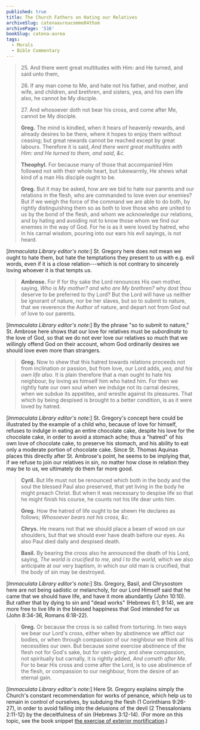 ```yaml
---
published: true
title: The Church Fathers on Hating our Relatives
archiveSlug: catenaaureacomme04thom
archivePage: '516'
bookSlug: catena-aurea
tags:
  - Morals
  - Bible Commentary
---
```


> 25\. And there went great multitudes with Him: and He turned, and said unto them,
> 
> 26\. If any man come to Me, and hate not his father, and mother, and wife, and children, and brethren, and sisters, yea, and his own life also, he cannot be My disciple.
> 
> 27\. And whosoever doth not bear his cross, and come after Me, cannot be My disciple.
>
> **Greg.** The mind is kindled, when it hears of heavenly rewards, and already desires to be there, where it hopes to enjoy them without ceasing; but great rewards cannot be reached except by great labours. Therefore it is said, *And there went great multitudes with Him: and He turned to them, and said, &c.*
>
> **Theophyl.** For because many of those that accompanied Him followed not with their whole heart, but lukewarmly, He shews what kind of a man His disciple ought to be.
>
> **Greg.** But it may be asked, how are we bid to hate our parents and our relations in the flesh, who are commanded to love even our enemies? But if we weigh the force of the command we are able to do both, by rightly distinguishing them so as both to love those who are united to us by the bond of the flesh, and whom we acknowledge our relations, and by hating and avoiding not to know those whom we find our enemies in the way of God. For he is as it were loved by hatred, who in his carnal wisdom, pouring into our ears his evil sayings, is not heard.

[*Immaculata Library editor's note:*] St. Gregory here does not mean we ought to hate them, but hate the temptations they present to us with e.g. evil words, even if it is a close relation---which is not contrary to sincerely loving whoever it is that tempts us.

> **Ambrose.** For if for thy sake the Lord renounces His own mother, saying, *Who is My mother? and who are My brethren?* why dost thou deserve to be preferred to thy Lord? But the Lord will have us neither be ignorant of nature, nor be her slaves, but so to submit to nature, that we reverence the Author of nature, and depart not from God out of love to our parents.

[*Immaculata Library editor's note:*] By the phrase "so to submit to nature," St. Ambrose here shows that our love for relatives must be *subordinate* to the love of God, so that we do not ever love our relatives so much that we willingly offend God on their account, whom God ordinarily desires we should love even more than strangers.

> **Greg.** Now to shew that this hatred towards relations proceeds not from inclination or passion, but from love, our Lord adds, *yea, and his own life also.* It is plain therefore that a man ought to hate his neighbour, by loving as himself him who hated him. For then we rightly hate our own soul when we indulge not its carnal desires, when we subdue its appetites, and wrestle against its pleasures. That which by being despised is brought to a better condition, is as it were loved by hatred.

[*Immaculata Library editor's note:*] St. Gregory's concept here could be illustrated by the example of a child who, because of love for himself, refuses to indulge in eating an entire chocolate cake, despite his love for the chocolate cake, in order to avoid a stomach ache; thus a "hatred" of his own love of chocolate cake, to preserve his stomach, and his ability to eat only a moderate portion of chocolate cake. Since St. Thomas Aquinas places this directly after St. Ambrose's point, he seems to be implying that, if we refuse to join our relatives in sin, no matter how close in relation they may be to us, we ultimately do them far more good.

> **Cyril.** But life must not be renounced which both in the body and the soul the blessed Paul also preserved, that yet living in the body he might preach Christ. But when it was necessary to despise life so that he might finish his course, he counts not his life dear unto him.
>
> **Greg.** How the hatred of life ought to be shewn He declares as follows; *Whosoever bears not his cross, &c.*
>
> **Chrys.** He means not that we should place a beam of wood on our shoulders, but that we should ever have death before our eyes. As also Paul died daily and despised death.
>
> **Basil.** By bearing the cross also he announced the death of his Lord, saying, *The world is crucified to me, and I to the world,* which we also anticipate at our very baptism, in which our old man is crucified, that the body of sin may be destroyed.

[*Immaculata Library editor's note:*] Sts. Gregory, Basil, and Chrysostom here are not being sadistic or melancholy, for our Lord Himself said that he came that we should have life, and have it more abundantly (John 10:10). But rather that by dying to sin and "dead works" (Hebrews 6:1, 9:14), we are more free to live life in the blessed happiness that God intended for us (John 8:34-36, Romans 6:18-22).

> **Greg.** Or because the cross is so called from torturing. In two ways we bear our Lord's cross, either when by abstinence we afflict our bodies, or when through compassion of our neighbour we think all his necessities our own. But because some exercise abstinence of the flesh not for God's sake, but for vain-glory, and shew compassion, not spiritually but carnally, it is rightly added, *And cometh after Me*. For to bear His cross and come after the Lord, is to use abstinence of the flesh, or compassion to our neighbour, from the desire of an eternal gain.

[*Immaculata Library editor's note:*] Here St. Gregory explains simply the Church's constant recommendation for works of penance, which help us to remain in control of ourselves, by subduing the flesh (1 Corinthians 9:26-27), in order to avoid falling into the delusions of the devil (2 Thessalonians 2:11-12) by the deceitfulness of sin (Hebrews 3:12-14). (For more on this topic, see the book snippet [the exercise of exterior mortification](/book-snippets/2021-06-14-the-exercise-of-exterior-mortification.html).)
